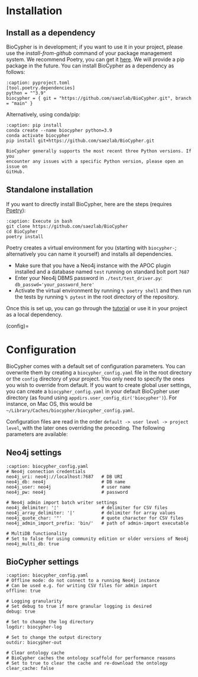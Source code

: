# Installation
## Install as a dependency
BioCypher is in development; if you want to use it in your project, please use
the *install-from-github* command of your package management system. We
recommend Poetry, you can get it
[here](https://python-poetry.org/docs/#installation). We
will provide a pip package in the future. You can install BioCypher as a
dependency as follows:

```{code-block} yaml
:caption: pyproject.toml
[tool.poetry.dependencies]
python = "^3.9"
biocypher = { git = "https://github.com/saezlab/BioCypher.git", branch = "main" }
```

Alternatively, using conda/pip:

```{code-block} bash
:caption: pip install
conda create --name biocypher python=3.9
conda activate biocypher
pip install git+https://github.com/saezlab/BioCypher.git
```

```{note}
BioCypher generally supports the most recent three Python versions. If you
encounter any issues with a specific Python version, please open an issue on
GitHub.
```

## Standalone installation
If you want to directly install BioCypher, here are the steps (requires
[Poetry](https://python-poetry.org/docs/#installation)):

```{code-block} bash
:caption: Execute in bash
git clone https://github.com/saezlab/BioCypher
cd BioCypher
poetry install
```

Poetry creates a virtual environment for you (starting with `biocypher-`;
alternatively you can name it yourself) and installs all dependencies.

* Make sure that you have a Neo4j instance with the APOC plugin installed and a database named `test` running on standard bolt port `7687`
* Enter your Neo4j DBMS password in `./test/test_driver.py`: `db_passwd='your_password_here'`
* Activate the virtual environment by running `% poetry shell` and then run the tests by running `% pytest` in the root directory of the repository.

Once this is set up, you can go through the [tutorial](tutorial) or use it in your project as a local dependency.

(config)=
# Configuration
BioCypher comes with a default set of configuration parameters. You can
overwrite them by creating a `biocypher_config.yaml` file in the root directory
or the `config` directory of your project. You only need to specify the ones you
wish to override from default. If you want to create global user settings, you
can create a `biocypher_config.yaml` in your default BioCypher user directory
(as found using `appdirs.user_config_dir('biocypher')`). For instance, on Mac
OS, this would be `~/Library/Caches/biocypher/biocypher_config.yaml`.

Configuration files are read in the order `default -> user level -> project
level`, with the later ones overriding the preceding. The following parameters
are available:

## Neo4j settings
```{code-block} yaml
:caption: biocypher_config.yaml
# Neo4j connection credentials
neo4j_uri: neo4j://localhost:7687   # DB URI
neo4j_db: neo4j                     # DB name
neo4j_user: neo4j                   # user name
neo4j_pw: neo4j                     # password

# Neo4j admin import batch writer settings
neo4j_delimiter: '¦'                # delimiter for CSV files
neo4j_array_delimiter: '|'          # delimiter for array values
neo4j_quote_char: '"'               # quote character for CSV files
neo4j_admin_import_prefix: 'bin/'   # path of admin-import executable

# MultiDB functionality
# Set to false for using community edition or older versions of Neo4j
neo4j_multi_db: true
```

## BioCypher settings
```{code-block} yaml
:caption: biocypher_config.yaml
# Offline mode: do not connect to a running Neo4j instance
# Can be used e.g. for writing CSV files for admin import
offline: true

# Logging granularity
# Set debug to true if more granular logging is desired
debug: true

# Set to change the log directory
logdir: biocypher-log

# Set to change the output directory
outdir: biocypher-out

# Clear ontology cache
# BioCypher caches the ontology scaffold for performance reasons
# Set to true to clear the cache and re-download the ontology
clear_cache: false
```
